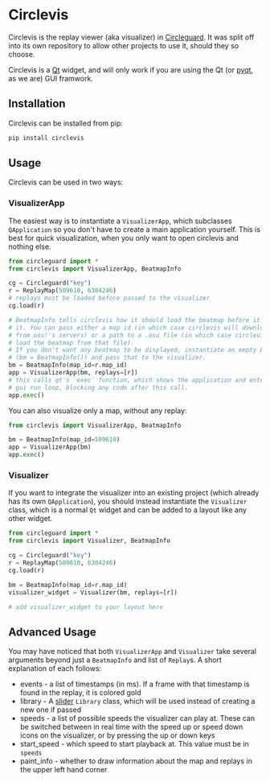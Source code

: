 # Circlevis

Circlevis is the replay viewer (aka visualizer) in [Circleguard](https://github.com/circleguard/circleguard). It was split off into its own repository to allow other projects to use it, should they so choose.

Circlevis is a [Qt](https://doc.qt.io/) widget, and will only work if you are using the Qt (or [pyqt](https://pypi.org/project/PyQt5/), as we are) GUI framwork.


## Installation

Circlevis can be installed from pip:

```bash
pip install circlevis
```

## Usage

Circlevis can be used in two ways:

### VisualizerApp

The easiest way is to instantiate a `VisualizerApp`, which subclasses `QApplication` so you don't have to create a main application yourself. This is best for quick visualization, when you only want to open circlevis and nothing else.

```python
from circleguard import *
from circlevis import VisualizerApp, BeatmapInfo

cg = Circleguard("key")
r = ReplayMap(509610, 6304246)
# replays must be loaded before passed to the visualizer
cg.load(r)

# BeatmapInfo tells circlevis how it should load the beatmap before it displays
# it. You can pass either a map id (in which case circlevis will download the map
# from osu!'s servers) or a path to a .osu file (in which case circlevis will
# load the beatmap from that file).
# If you don't want any beatmap to be displayed, instantiate an empty BeatmapInfo
# (bm = BeatmapInfo()) and pass that to the visualizer.
bm = BeatmapInfo(map_id=r.map_id)
app = VisualizerApp(bm, replays=[r])
# this calls qt's `exec` function, which shows the application and enters the
# gui run loop, blocking any code after this call.
app.exec()
```

You can also visualize only a map, without any replay:

```python
from circlevis import VisualizerApp, BeatmapInfo

bm = BeatmapInfo(map_id=509610)
app = VisualizerApp(bm)
app.exec()
```

### Visualizer

If you want to integrate the visualizer into an existing project (which already has its own `QApplication`), you should instead instantiate the `Visualizer` class, which is a normal `Qt` widget and can be added to a layout like any other widget.

```python
from circleguard import *
from circlevis import Visualizer, BeatmapInfo

cg = Circleguard("key")
r = ReplayMap(509610, 6304246)
cg.load(r)

bm = BeatmapInfo(map_id=r.map_id)
visualizer_widget = Visualizer(bm, replays=[r])

# add visualizer_widget to your layout here
```

## Advanced Usage

You may have noticed that both `VisualizerApp` and `Visualizer` take several arguments beyond just a `BeatmapInfo` and list of `Replay`s. A short explanation of each follows:

* events - a list of timestamps (in ms). If a frame with that timestamp is found in the replay, it is colored gold
* library - A [slider](https://github.com/llllllllll/slider) `Library` class, which will be used instead of creating a new one if passed
* speeds - a list of possible speeds the visualizer can play at. These can be switched between in real time with the speed up or speed down icons on the visualizer, or by pressing the up or down keys
* start_speed - which speed to start playback at. This value must be in `speeds`
* paint_info - whether to draw information about the map and replays in the upper left hand corner
